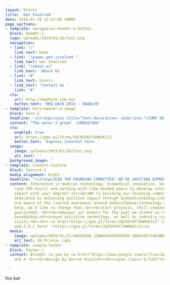 ```yaml
---
layout: blocks
title: 'Get Involved '
date: 2018-01-16 12:53:00 +0000
page_sections:
- template: navigation-header-w-button
  block: header-2
  logo: uploads/2019/01/16/test.png
  navigation:
  - link: "/"
    link_text: Home
  - link: "/pages-get-involved "
    link_text: Get Involved
  - link: "/about-us"
    link_text: 'About Us '
  - link: "#"
    link_text: Events
  - link_text: 'Contact Us '
    link: "#"
  cta:
    url: http://medhack.com.au/
    button_text: 'MED_HACK 2019 : ENABLED'
- template: hero-banner-w-image
  block: hero-2
  headline: '<strong><span style="text-decoration: underline;">JUMP IN AND GET INVOLVED.</span></strong>'
  content: "The water's great. \U0001F30A"
  cta:
    enabled: true
    url: https://goo.gl/forms/3qC65VbF7dmMxKJc2
    button_text: 'Express interest here. '
  image:
    image: uploads/2019/01/16/test.png
    alt_text: ''
  background_image: ''
- template: content-feature
  block: feature-1
  media_alignment: Right
  headline: "<strong>JOIN THE FOUNDING COMMITTEE! WE'RE INVITING EXPRESSIONS OF INTEREST.</strong>"
  content: Interested in medical technology, biomedical innovation, building your&nbsp;<br>network
    (and CPD hours) and working with like minded peers to develop achieve positive
    impact with your degree? <br><br>We're building our founding committee and are
    dedicated to achieving positive impact through biomedical&nbsp;innovation. We
    are aware of the limited awareness around medical&nbsp;technology and with your
    help, we'd like to change that.<br><br>Cool projects, chill company and good vibes
    guaranteed. <br><br>Amongst our events for the year we intend on running a hackathon
    based&nbsp;<br>around assistive technology, as well as industry nights and industry&nbsp;<br>site
    visits.<br><br> <a href="https://goo.gl/forms/3qC65VbF7dmMxKJc2" title="Submit
    and E.O.I here! ">https://goo.gl/forms/3qC65VbF7dmMxKJc2</a>
  media:
    image: uploads/2019/01/22/48392026_1208453455979294_6002435714938044416_o.jpg
    alt_text: 3D Printer Labs
- template: simple-footer
  block: footer-1
  content: Brought to you by <a href="https://www.google.com/url?sa=t&amp;rct=j&amp;q=&amp;esrc=s&amp;source=web&amp;cd=1&amp;ved=2ahUKEwin6oDO6_jfAhU5JrkGHTYaBOIQFjAAegQIWxAB&amp;url=https%3A%2F%2Femojipedia.org%2Fhot-beverage%2F&amp;usg=AOvVaw0KJlePCXwWJuOaMjwfX5yf">☕</a>
    and ❤️ <br><br>Design by Darren Rajit<br><br><span class="ILfuVd">©</span>  MYMI

---
```

foo bar